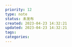 ```yaml
---
priority: 12
type: note
status: 未发布
created: 2023-04-23 14:32:21
updated: 2023-04-23 14:32:21
tags:
categories: 
---
```




